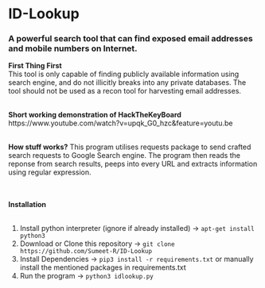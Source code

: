 # ID-Lookup
<h3>A powerful search tool that can find exposed email addresses and mobile numbers on Internet.</h3>

<b>First Thing First</b><br>
This tool is only capable of finding publicly available information using search engine, and do not illicitly breaks into any private databases. The tool should not be used as a recon tool for harvesting email addresses.


<br>
<b> Short working demonstration of HackTheKeyBoard </b><br>
https://www.youtube.com/watch?v=upqk_G0_hzc&feature=youtu.be
<br><br>

<b>How stuff works?</b>
This program  utilises requests package to send crafted search requests to Google Search engine. The program then reads the reponse from search results, peeps into every URL and extracts information using regular expression.

<br><br>
<b> Installation</b><br><br>
1) Install python interpreter (ignore if already installed) -> `apt-get install python3`<br>
2) Download or Clone this repository -> `git clone https://github.com/Sumeet-R/ID-Lookup`<br>
3) Install Dependencies -> `pip3 install -r requirements.txt` or manually install the mentioned packages in requirements.txt<br>
4) Run the program -> `python3 idlookup.py`<br>

